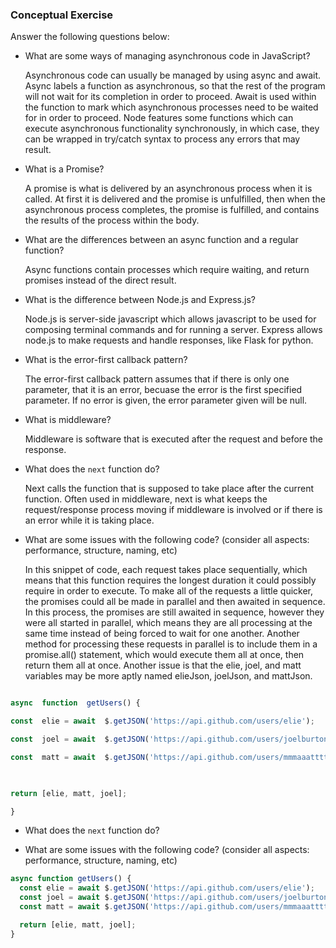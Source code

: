 

### Conceptual Exercise

  

Answer the following questions below:

  

- What are some ways of managing asynchronous code in JavaScript?

  Asynchronous code can usually be managed by using async and await. Async labels a function as asynchronous, so that the rest of the program will not wait for its completion in order to proceed. Await is used within the function to mark which asynchronous processes need to be waited for in order to proceed.
  Node features some functions which can execute asynchronous functionality synchronously, in which case, they can be wrapped in try/catch syntax to process any errors that may result. 

- What is a Promise?

	A promise is what is delivered by an asynchronous process when it is called. At first it is delivered and the promise is unfulfilled, then when the asynchronous process completes, the promise is fulfilled, and contains the results of the process within the body. 
  

- What are the differences between an async function and a regular function?

	Async functions contain processes which require waiting, and return promises instead of the direct result. 

- What is the difference between Node.js and Express.js?

	Node.js is server-side javascript which allows javascript to be used for composing terminal commands and for running a server. Express allows node.js to make requests and handle responses, like Flask for python.  

- What is the error-first callback pattern?

	 The error-first callback pattern assumes that if there is only one parameter, that it is an error, becuase the error is the first specified parameter. If no error is given, the error parameter given will be null.

- What is middleware?

  Middleware is software that is executed after the request and before the response. 

- What does the `next` function do?

	Next calls the function that is supposed to take place after the current function. Often used in middleware, next is what keeps the request/response process moving if middleware is involved or if there is an error while it is taking place. 
  

- What are some issues with the following code? (consider all aspects: performance, structure, naming, etc)

  In this snippet of code, each request takes place sequentially, which means that this function requires the longest duration it could possibly require in order to execute. To make all of the requests a little quicker, the promises could all be made in parallel and then awaited in sequence. In this process, the promises are still awaited in sequence, however they were all started in parallel, which means they are all processing at the same time instead of being forced to wait for one another. Another method for processing these requests in parallel is to include them in a promise.all() statement, which would execute them all at once, then return them all at once. Another issue is that the elie, joel, and matt variables may be more aptly named elieJson, joelJson, and mattJson.
  

```js

async  function  getUsers() {

const  elie = await  $.getJSON('https://api.github.com/users/elie');

const  joel = await  $.getJSON('https://api.github.com/users/joelburton');

const  matt = await  $.getJSON('https://api.github.com/users/mmmaaatttttt');

  

return [elie, matt, joel];

}

```

- What does the `next` function do?

- What are some issues with the following code? (consider all aspects: performance, structure, naming, etc)

```js
async function getUsers() {
  const elie = await $.getJSON('https://api.github.com/users/elie');
  const joel = await $.getJSON('https://api.github.com/users/joelburton');
  const matt = await $.getJSON('https://api.github.com/users/mmmaaatttttt');

  return [elie, matt, joel];
}
```
